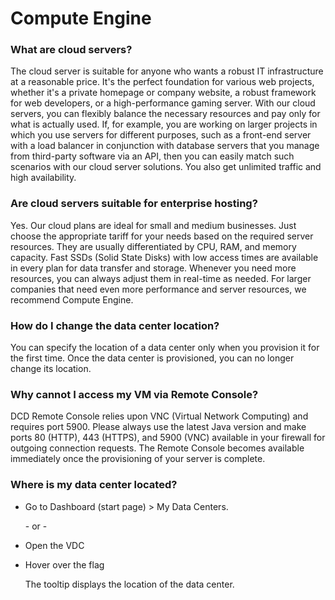 # Compute Engine

### What are cloud servers?

The cloud server is suitable for anyone who wants a robust IT infrastructure at a reasonable price. It's the perfect foundation for various web projects, whether it's a private homepage or company website, a robust framework for web developers, or a high-performance gaming server. With our cloud servers, you can flexibly balance the necessary resources and pay only for what is actually used. If, for example, you are working on larger projects in which you use servers for different purposes, such as a front-end server with a load balancer in conjunction with database servers that you manage from third-party software via an API, then you can easily match such scenarios with our cloud server solutions. You also get unlimited traffic and high availability.

### Are cloud servers suitable for enterprise hosting?

Yes. Our cloud plans are ideal for small and medium businesses. Just choose the appropriate tariff for your needs based on the required server resources. They are usually differentiated by CPU, RAM, and memory capacity. Fast SSDs (Solid State Disks) with low access times are available in every plan for data transfer and storage. Whenever you need more resources, you can always adjust them in real-time as needed. For larger companies that need even more performance and server resources, we recommend Compute Engine.

### How do I change the data center location?

You can specify the location of a data center only when you provision it for the first time. Once the data center is provisioned, you can no longer change its location.

### Why cannot I access my VM via Remote Console?

DCD Remote Console relies upon VNC (Virtual Network Computing) and requires port 5900. Please always use the latest Java version and make ports 80 (HTTP), 443 (HTTPS), and 5900 (VNC) available in your firewall for outgoing connection requests. The Remote Console becomes available immediately once the provisioning of your server is complete.

### Where is my data center located?

*   Go to Dashboard (start page) > My Data Centers.

    \- or -
* Open the VDC
*   Hover over the flag

    The tooltip displays the location of the data center.
